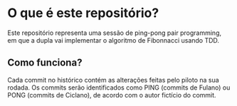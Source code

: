 # O que é este repositório?

Este repositório representa uma sessão de ping-pong pair programming, em que a dupla vai implementar o algoritmo de Fibonnacci usando TDD.

## Como funciona?

Cada commit no histórico contém as alterações feitas pelo piloto na sua rodada. Os commits serão identificados como PING (commits de Fulano) ou PONG (commits de Ciclano), de acordo com o autor fictício do commit.